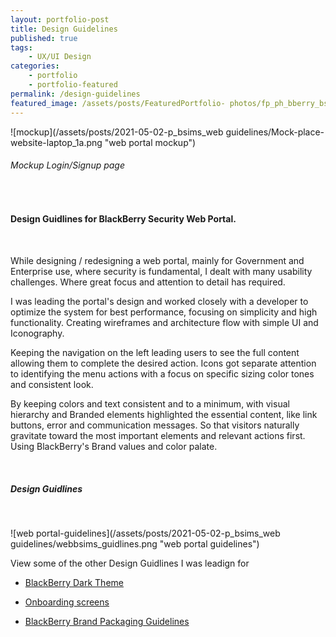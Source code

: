 ```yaml
---
layout: portfolio-post
title: Design Guidelines
published: true
tags:
    - UX/UI Design
categories:
    - portfolio
    - portfolio-featured
permalink: /design-guidelines
featured_image: /assets/posts/FeaturedPortfolio- photos/fp_ph_bberry_bsims-portal.png
---
```


![mockup](/assets/posts/2021-05-02-p_bsims_web guidelines/Mock-place-website-laptop_1a.png "web portal mockup")<br>
###### Mockup Login/Signup page
<br>


#### Design Guidlines for BlackBerry Security Web Portal. 
<br>


While designing / redesigning a web portal, mainly for Government and Enterprise use, where security is fundamental, I dealt with many usability challenges. Where great focus and attention to detail has required. 


I was leading the portal's design and worked closely with a developer to optimize the system for best performance, focusing on simplicity and high functionality. Creating wireframes and architecture flow with simple UI and Iconography. 

Keeping the navigation on the left leading users to see the full content allowing them to complete the desired action. Icons got separate attention to identifying the menu actions with a focus on specific sizing color tones and consistent look. 

By keeping colors and text consistent and to a minimum, with visual hierarchy and Branded elements highlighted the essential content, like link buttons, error and communication messages. So that visitors naturally gravitate toward the most important elements and relevant actions first. Using BlackBerry's Brand values and color palate.  

 <br>
 

##### Design Guidlines 
<br>

![web portal-guidelines](/assets/posts/2021-05-02-p_bsims_web guidelines/webbsims_guidlines.png "web portal guidelines")


View some of the other Design Guidlines I was leadign for


- [BlackBerry Dark Theme](/dark-theme) 


- [Onboarding screens](/empty-data)


- [BlackBerry Brand Packaging Guidelines](/bb-brand) 